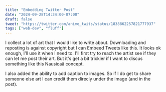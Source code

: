 ```yaml
---
title: "Embedding Twitter Post"
date: "2024-09-28T14:34:00-07:00"
draft: false
tweet: "https://twitter.com/anime_twits/status/1838862257821777937"
tags: ["web-dev", "fluff"]
---
```


I collect a lot of art that I would like to write about. Downloading and reposting is against copyright but I can Embeed Tweets like this. It looks ok enough, I'll use it when I need to. I'll first try to reach the artist see if they can let me post their art. But it's get a bit trickier if I want to discus something like this Nausicaä concept. 

I also added the ability to add caption to images. So if I do get to share someone else art I can credit them direcly under the image (and in the post).

